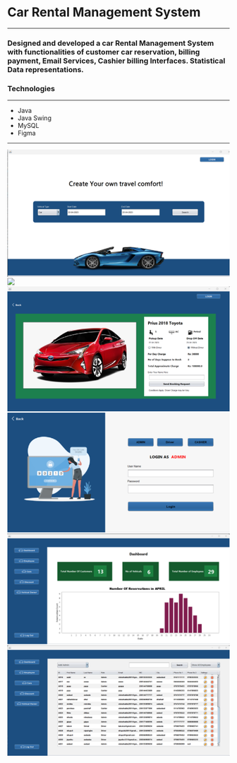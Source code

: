 <h1>Car Rental Management System</h1>
<hr>
<h3>
Designed and developed a car Rental Management System with functionalities of customer car reservation, billing payment, Email Services, Cashier billing Interfaces. Statistical Data representations.
</h3>
<h3>Technologies</h3>
<hr>
<ul>
    <li>Java</li>
    <li>Java Swing</li>
    <li>MySQL</li>
    <li>Figma</li>
</ul>
<hr>
<img src="GitImages/carSearch.png" >
<img src="GitImages/availableVehicals.png">
<img src="GitImages/requestForm.png" >
<img src="GitImages/login.png">
<img src="GitImages/AdminPanel.png" >
<img src="GitImages/employee.png">
